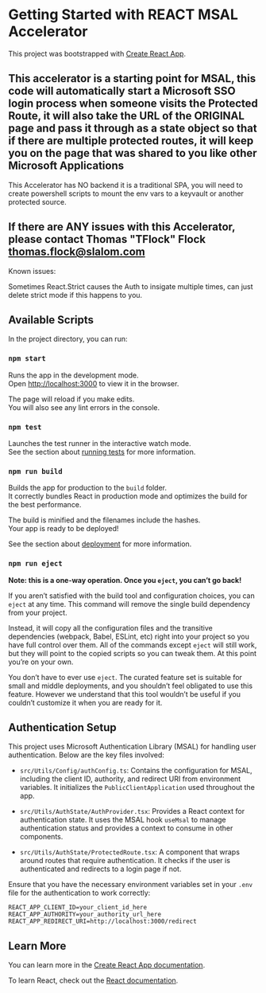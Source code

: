 # Getting Started with REACT MSAL Accelerator

This project was bootstrapped with [Create React App](https://github.com/facebook/create-react-app).
## This accelerator is a starting point for MSAL, this code will automatically start a Microsoft SSO login process when someone visits the Protected Route, it will also take the URL of the ORIGINAL page and pass it through as a state object so that if there are multiple protected routes, it will keep you on the page that was shared to you like other Microsoft Applications
This Accelerator has NO backend it is a traditional SPA, you will need to create powershell scripts to mount the env vars to a keyvault or another protected source. 

## If there are ANY issues with this Accelerator, please contact Thomas "TFlock" Flock thomas.flock@slalom.com

Known issues:

Sometimes React.Strict causes the Auth to insigate multiple times, can just delete strict mode if this happens to you.
## Available Scripts

In the project directory, you can run:

### `npm start`

Runs the app in the development mode.\
Open [http://localhost:3000](http://localhost:3000) to view it in the browser.

The page will reload if you make edits.\
You will also see any lint errors in the console.

### `npm test`

Launches the test runner in the interactive watch mode.\
See the section about [running tests](https://facebook.github.io/create-react-app/docs/running-tests) for more information.

### `npm run build`

Builds the app for production to the `build` folder.\
It correctly bundles React in production mode and optimizes the build for the best performance.

The build is minified and the filenames include the hashes.\
Your app is ready to be deployed!

See the section about [deployment](https://facebook.github.io/create-react-app/docs/deployment) for more information.

### `npm run eject`

**Note: this is a one-way operation. Once you `eject`, you can’t go back!**

If you aren’t satisfied with the build tool and configuration choices, you can `eject` at any time. This command will remove the single build dependency from your project.

Instead, it will copy all the configuration files and the transitive dependencies (webpack, Babel, ESLint, etc) right into your project so you have full control over them. All of the commands except `eject` will still work, but they will point to the copied scripts so you can tweak them. At this point you’re on your own.

You don’t have to ever use `eject`. The curated feature set is suitable for small and middle deployments, and you shouldn’t feel obligated to use this feature. However we understand that this tool wouldn’t be useful if you couldn’t customize it when you are ready for it.

## Authentication Setup

This project uses Microsoft Authentication Library (MSAL) for handling user authentication. Below are the key files involved:

- `src/Utils/Config/authConfig.ts`: Contains the configuration for MSAL, including the client ID, authority, and redirect URI from environment variables. It initializes the `PublicClientApplication` used throughout the app.

- `src/Utils/AuthState/AuthProvider.tsx`: Provides a React context for authentication state. It uses the MSAL hook `useMsal` to manage authentication status and provides a context to consume in other components.

- `src/Utils/AuthState/ProtectedRoute.tsx`: A component that wraps around routes that require authentication. It checks if the user is authenticated and redirects to a login page if not.

Ensure that you have the necessary environment variables set in your `.env` file for the authentication to work correctly:

```
REACT_APP_CLIENT_ID=your_client_id_here
REACT_APP_AUTHORITY=your_authority_url_here
REACT_APP_REDIRECT_URI=http://localhost:3000/redirect
```

## Learn More

You can learn more in the [Create React App documentation](https://facebook.github.io/create-react-app/docs/getting-started).

To learn React, check out the [React documentation](https://reactjs.org/).